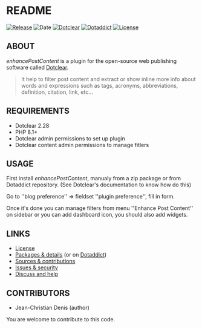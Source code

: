 # README

[![Release](https://img.shields.io/github/v/release/jcdenis/enhancePostContent?color=lightblue)](https://github.com/JcDenis/enhancePostContent/releases)
![Date](https://img.shields.io/github/release-date/jcdenis/enhancePostContent?color=red)
[![Dotclear](https://img.shields.io/badge/dotclear-v2.33-137bbb.svg)](https://fr.dotclear.org/download)
[![Dotaddict](https://img.shields.io/badge/dotaddict-official-9ac123.svg)](https://plugins.dotaddict.org/dc2/details/enhancePostContent)
[![License](https://img.shields.io/github/license/jcdenis/enhancePostContent?color=white)](https://github.com/JcDenis/enhancePostContent/blob/master/LICENSE)

## ABOUT

_enhancePostContent_ is a plugin for the open-source web publishing software called [Dotclear](https://www.dotclear.org).

> It help to filter post content and extract or show inline more info about words and expressions such as tags, acronyms, abbreviations, definition, citation, link, etc...

## REQUIREMENTS

* Dotclear 2.28
* PHP 8.1+
* Dotclear admin permissions to set up plugin
* Dotclear content admin permissions to manage fitlers

## USAGE

First install _enhancePostContent_, manualy from a zip package or from 
Dotaddict repository. (See Dotclear's documentation to know how do this)

Go to ''blog preference'' => fieldset ''plugin preference'', fill in form.

Once it's done you can manage filters from menu 
''Enhance Post Content'' on sidebar or you can add dashboard icon,
you should also add widgets.

## LINKS

* [License](https://github.com/JcDenis/enhancePostContent/blob/master/LICENSE)
* [Packages & details](https://github.com/JcDenis/enhancePostContent/releases) (or on [Dotaddict](https://plugins.dotaddict.org/dc2/details/enhancePostContent))
* [Sources & contributions](https://github.com/JcDenis/enhancePostContent)
* [Issues & security](https://github.com/JcDenis/enhancePostContent/issues)
* [Discuss and help](http://forum.dotclear.org/viewtopic.php?id=40876)

## CONTRIBUTORS

* Jean-Christian Denis (author)

You are welcome to contribute to this code.
